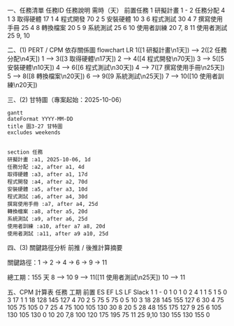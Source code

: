 一、任務清單
任務ID	任務說明	需時（天）	前置任務
1	研擬計畫	1	-
2	任務分配	4	1
3	取得硬體	17	1
4	程式開發	70	2
5	安裝硬體	10	3
6	程式測試	30	4
7	撰寫使用手冊	25	4
8	轉換檔案	20	5
9	系統測試	25	6
10	使用者訓練	20	7, 8
11	使用者測試	25	9, 10

二、(1) PERT / CPM 依存關係圖
flowchart LR
1([1 研擬計畫\n1天]) --> 2([2 任務分配\n4天])
1 --> 3([3 取得硬體\n17天])
2 --> 4([4 程式開發\n70天])
3 --> 5([5 安裝硬體\n10天])
4 --> 6([6 程式測試\n30天])
4 --> 7([7 撰寫使用手冊\n25天])
5 --> 8([8 轉換檔案\n20天])
6 --> 9([9 系統測試\n25天])
7 --> 10([10 使用者訓練\n20天])

三、(2) 甘特圖（專案起始：2025-10-06）

```mermaid
gantt
dateFormat YYYY-MM-DD
title 圖3-27 甘特圖
excludes weekends


section 任務
研擬計畫 :a1, 2025-10-06, 1d
任務分配 :a2, after a1, 4d
取得硬體 :a3, after a1, 17d
程式開發 :a4, after a2, 70d
安裝硬體 :a5, after a3, 10d
程式測試 :a6, after a4, 30d
撰寫使用手冊 :a7, after a4, 25d
轉換檔案 :a8, after a5, 20d
系統測試 :a9, after a6, 25d
使用者訓練 :a10, after a7 a8, 20d
使用者測試 :a11, after a9 a10, 25d
```

四、(3) 關鍵路徑分析
前推 / 後推計算摘要

關鍵路徑：1 → 2 → 4 → 6 → 9 → 11

總工期：155 天
8 --> 10
9 --> 11([11 使用者測試\n25天])
10 --> 11


五、CPM 計算表
任務	工期	前置	ES	EF	LS	LF	Slack
1	1	-	0	1	0	1	0
2	4	1	1	5	1	5	0
3	17	1	1	18	128	145	127
4	70	2	5	75	5	75	0
5	10	3	18	28	145	155	127
6	30	4	75	105	75	105	0
7	25	4	75	100	105	130	30
8	20	5	28	48	155	175	127
9	25	6	105	130	105	130	0
10	20	7,8	100	120	175	195	75
11	25	9,10	130	155	130	155	0
